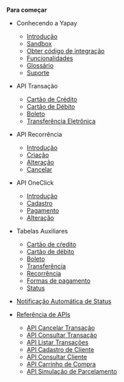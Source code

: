 <!-- docs/_sidebar.md -->

**Para começar**

* Conhecendo a Yapay
    * [Introdução](/)
    * [Sandbox](sandbox.md)
    * [Obter código de integração](obter-token.md)
    * [Funcionalidades](funcionalidade.md)
    * [Glossário](glossario.md)
    * [Suporte](suporte.md)

* API Transação	
    * [Cartão de Crédito](transacao-cartao-de-credito.md)
    * [Cartão de Débito](transacao-cartao-de-debito.md)
    * [Boleto](transacao-boleto.md)
    * [Transferência Eletrônica](transacao-tef.md)

* API Recorrência
    * [Introdução](intro-recorrencia.md)
    * [Criação](pagamento-recorrente.md)
    * [Alteração](alteracao-recorrencia.md)
    * [Cancelar](cancelar-recorrencia.md)

* API OneClick
    * [Introdução](transacao-oneclick.md)
    * [Cadastro](cadastro-oneclick.md)
    * [Pagamento](pagamento-oneclick.md)
    * [Alteração](alterar-oneclick.md)

* Tabelas Auxiliares
    * [Cartão de cŕedito](tabela-cartoes-credito.md)
    * [Cartão de débito](tabela-cartoes-debito.md)
    * [Boleto](tabela-boletos.md)
    * [Transferência](tabela-transferencia.md)
    * [Recorrência](tabela-recorrencia.md)
    * [Formas de pagamento](tabela-forma-pagamento.md)
    * [Status](tabela-status.md)

* [Notificação Automática de Status](nas.md)
* [Referência de APIs](apis.md)
	* [API Cancelar Transação](api-cancelar-transacao.md)
	* [API Consultar Transação](api-consultar-transacao.md)
	* [API Listar Transações](api-listar-transacoes.md)
	* [API Cadastro de Cliente](api-cadastro-cliente.md)
	* [API Consultar Cliente](api-consultar-cliente.md)
	* [API Carrinho de Compra](api-carrinho-compra.md)
	* [API Simulação de Parcelamento](api-simulacao-parcelamento.md)





